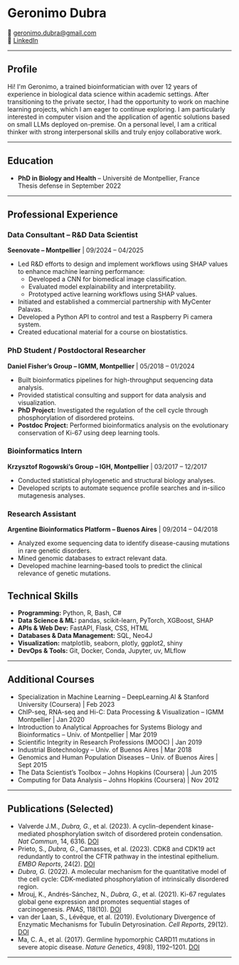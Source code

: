 # Geronimo Dubra

📧 geronimo.dubra@gmail.com    
🔗 [LinkedIn](https://linkedin.com/in/geronimo-dubra/)  

---

## Profile
Hi! I'm Geronimo, a trained bioinformatician with over 12 years of experience in biological data science within academic settings. After transitioning to the private sector, I had the opportunity to work on machine learning projects, which I am eager to continue exploring. I am particularly interested in computer vision and the application of agentic solutions based on small LLMs deployed on-premise. On a personal level, I am a critical thinker with strong interpersonal skills and truly enjoy collaborative work.

---

## Education
- **PhD in Biology and Health** – Université de Montpellier, France  
  Thesis defense in September 2022

---

## Professional Experience

### Data Consultant – R&D Data Scientist  
**Seenovate – Montpellier** | 09/2024 – 04/2025  
- Led R&D efforts to design and implement workflows using SHAP values to enhance machine learning performance:  
  - Developed a CNN for biomedical image classification.  
  - Evaluated model explainability and interpretability.  
  - Prototyped active learning workflows using SHAP values.  
- Initiated and established a commercial partnership with MyCenter Palavas.  
- Developed a Python API to control and test a Raspberry Pi camera system.  
- Created educational material for a course on biostatistics.  

### PhD Student / Postdoctoral Researcher  
**Daniel Fisher’s Group – IGMM, Montpellier** | 05/2018 – 01/2024  
- Built bioinformatics pipelines for high-throughput sequencing data analysis.  
- Provided statistical consulting and support for data analysis and visualization.  
- **PhD Project:** Investigated the regulation of the cell cycle through phosphorylation of disordered proteins.  
- **Postdoc Project:** Performed bioinformatics analysis on the evolutionary conservation of Ki-67 using deep learning tools.  

### Bioinformatics Intern  
**Krzysztof Rogowski’s Group – IGH, Montpellier** | 03/2017 – 12/2017  
- Conducted statistical phylogenetic and structural biology analyses.  
- Developed scripts to automate sequence profile searches and in-silico mutagenesis analyses.  

### Research Assistant  
**Argentine Bioinformatics Platform – Buenos Aires** | 09/2014 – 04/2018  
- Analyzed exome sequencing data to identify disease-causing mutations in rare genetic disorders.  
- Mined genomic databases to extract relevant data.  
- Developed machine learning–based tools to predict the clinical relevance of genetic mutations.  


## Technical Skills

- **Programming:** Python, R, Bash, C#  
- **Data Science & ML:** pandas, scikit-learn, PyTorch, XGBoost, SHAP  
- **APIs & Web Dev:** FastAPI, Flask, CSS, HTML  
- **Databases & Data Management:** SQL, Neo4J  
- **Visualization:** matplotlib, seaborn, plotly, ggplot2, shiny  
- **DevOps & Tools:** Git, Docker, Conda, Jupyter, uv, MLflow  


---

## Additional Courses
- Specialization in Machine Learning – DeepLearning.AI & Stanford University (Coursera) | Feb 2023  
- ChIP-seq, RNA-seq and Hi-C: Data Processing & Visualization – IGMM Montpellier | Jan 2020  
- Introduction to Analytical Approaches for Systems Biology and Bioinformatics – Univ. of Montpellier | Mar 2019  
- Scientific Integrity in Research Professions (MOOC) | Jan 2019  
- Industrial Biotechnology – Univ. of Buenos Aires | Mar 2018  
- Genomics and Human Population Diseases – Univ. of Buenos Aires | Sept 2015  
- The Data Scientist’s Toolbox – Johns Hopkins (Coursera) | Jun 2015  
- Computing for Data Analysis – Johns Hopkins (Coursera) | Nov 2012  


---

## Publications (Selected)
- Valverde J.M., *Dubra, G.*, et al. (2023). A cyclin-dependent kinase-mediated phosphorylation switch of disordered protein condensation. *Nat Commun*, 14, 6316. [DOI](https://doi.org/10.1038/s41467-023-42049-0)  
- Prieto, S., *Dubra, G.*, Camasses, et al. (2023). CDK8 and CDK19 act redundantly to control the CFTR pathway in the intestinal epithelium. *EMBO Reports*, 24(2). [DOI](https://doi.org/10.15252/embr.202154261)  
- *Dubra, G.* (2022). A molecular mechanism for the quantitative model of the cell cycle: CDK-mediated phosphorylation of intrinsically disordered region.  
- Mrouj, K., Andrés-Sánchez, N., *Dubra, G.*, et al. (2021). Ki-67 regulates global gene expression and promotes sequential stages of carcinogenesis. *PNAS*, 118(10). [DOI](https://doi.org/10.1073/pnas.2026507118)  
- van der Laan, S., Lévêque, et al. (2019). Evolutionary Divergence of Enzymatic Mechanisms for Tubulin Detyrosination. *Cell Reports*, 29(12). [DOI](https://doi.org/10.1016/j.celrep.2019.11.074)  
- Ma, C. A., et al. (2017). Germline hypomorphic CARD11 mutations in severe atopic disease. *Nature Genetics*, 49(8), 1192–1201. [DOI](https://doi.org/10.1038/ng.3898)  

---


